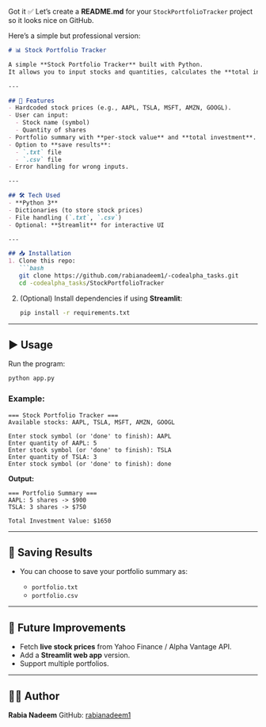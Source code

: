 Got it ✅ Let’s create a **README.md** for your `StockPortfolioTracker` project so it looks nice on GitHub.

Here’s a simple but professional version:

````markdown
# 📊 Stock Portfolio Tracker

A simple **Stock Portfolio Tracker** built with Python.  
It allows you to input stocks and quantities, calculates the **total investment value**, and lets you **save results** as `.txt` or `.csv`.

---

## 🚀 Features
- Hardcoded stock prices (e.g., AAPL, TSLA, MSFT, AMZN, GOOGL).
- User can input:
  - Stock name (symbol)
  - Quantity of shares
- Portfolio summary with **per-stock value** and **total investment**.
- Option to **save results**:
  - `.txt` file
  - `.csv` file
- Error handling for wrong inputs.

---

## 🛠️ Tech Used
- **Python 3**
- Dictionaries (to store stock prices)
- File handling (`.txt`, `.csv`)
- Optional: **Streamlit** for interactive UI

---

## 📥 Installation
1. Clone this repo:
   ```bash
   git clone https://github.com/rabianadeem1/-codealpha_tasks.git
   cd -codealpha_tasks/StockPortfolioTracker
````

2. (Optional) Install dependencies if using **Streamlit**:

   ```bash
   pip install -r requirements.txt
   ```

---

## ▶️ Usage

Run the program:

```bash
python app.py
```

### Example:

```
=== Stock Portfolio Tracker ===
Available stocks: AAPL, TSLA, MSFT, AMZN, GOOGL

Enter stock symbol (or 'done' to finish): AAPL
Enter quantity of AAPL: 5
Enter stock symbol (or 'done' to finish): TSLA
Enter quantity of TSLA: 3
Enter stock symbol (or 'done' to finish): done
```

**Output:**

```
=== Portfolio Summary ===
AAPL: 5 shares -> $900
TSLA: 3 shares -> $750

Total Investment Value: $1650
```

---

## 💾 Saving Results

* You can choose to save your portfolio summary as:

  * `portfolio.txt`
  * `portfolio.csv`

---

## 📌 Future Improvements

* Fetch **live stock prices** from Yahoo Finance / Alpha Vantage API.
* Add a **Streamlit web app** version.
* Support multiple portfolios.

---

## 👩‍💻 Author

**Rabia Nadeem**
GitHub: [rabianadeem1](https://github.com/rabianadeem1)

